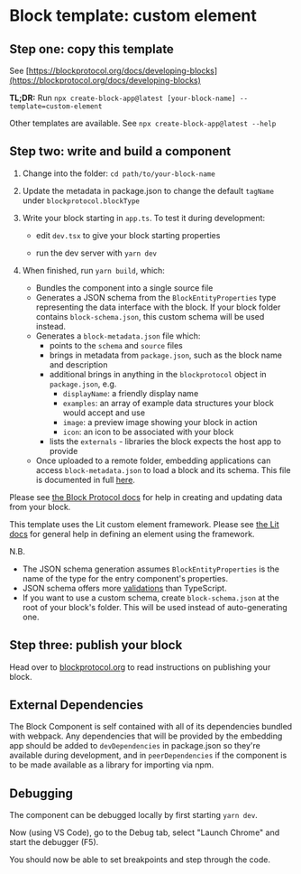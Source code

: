 # Block template: custom element

## Step one: copy this template

See [https://blockprotocol.org/docs/developing-blocks](https://blockprotocol.org/docs/developing-blocks)

**TL;DR:** Run `npx create-block-app@latest [your-block-name] --template=custom-element`

Other templates are available. See `npx create-block-app@latest --help`

## Step two: write and build a component

1.  Change into the folder: `cd path/to/your-block-name`

1.  Update the metadata in package.json to change the default `tagName` under `blockprotocol.blockType`

1.  Write your block starting in `app.ts`. To test it during development:

    - edit `dev.tsx` to give your block starting properties

    - run the dev server with `yarn dev`

1.  When finished, run `yarn build`, which:

    - Bundles the component into a single source file
    - Generates a JSON schema from the `BlockEntityProperties` type representing the data interface with the block.
      If your block folder contains `block-schema.json`, this custom schema will be used instead.
    - Generates a `block-metadata.json` file which:
      - points to the `schema` and `source` files
      - brings in metadata from `package.json`, such as the block name and description
      - additional brings in anything in the `blockprotocol` object in `package.json`, e.g.
        - `displayName`: a friendly display name
        - `examples`: an array of example data structures your block would accept and use
        - `image`: a preview image showing your block in action
        - `icon`: an icon to be associated with your block
      - lists the `externals` - libraries the block expects the host app to provide
    - Once uploaded to a remote folder, embedding applications can access `block-metadata.json` to load a block and its schema. This file is documented in full [here](https://blockprotocol.org/docs/spec).

Please see [the Block Protocol docs](https://blockprotocol.org/docs/developing-blocks)
for help in creating and updating data from your block.

This template uses the Lit custom element framework. Please see [the Lit docs](https://lit.dev/) for general help in defining an element using the framework.

N.B.

- The JSON schema generation assumes `BlockEntityProperties` is the name of the type for the entry component's properties.
- JSON schema offers more [validations](https://json-schema.org/draft/2019-09/json-schema-validation.html) than TypeScript.
- If you want to use a custom schema, create `block-schema.json` at the root of your block's folder. This will be used instead of auto-generating one.

## Step three: publish your block

Head over to [blockprotocol.org](https://blockprotocol.org/docs/developing-blocks#publish) to read instructions on publishing your block.

## External Dependencies

The Block Component is self contained with all of its dependencies bundled with webpack. Any dependencies that will be provided by the embedding app should be added to `devDependencies` in package.json so they're available during development, and in `peerDependencies` if the component is to be made available as a library for importing via npm.

## Debugging

The component can be debugged locally by first starting `yarn dev`.

Now (using VS Code), go to the Debug tab, select "Launch Chrome" and start the debugger (F5).

You should now be able to set breakpoints and step through the code.
